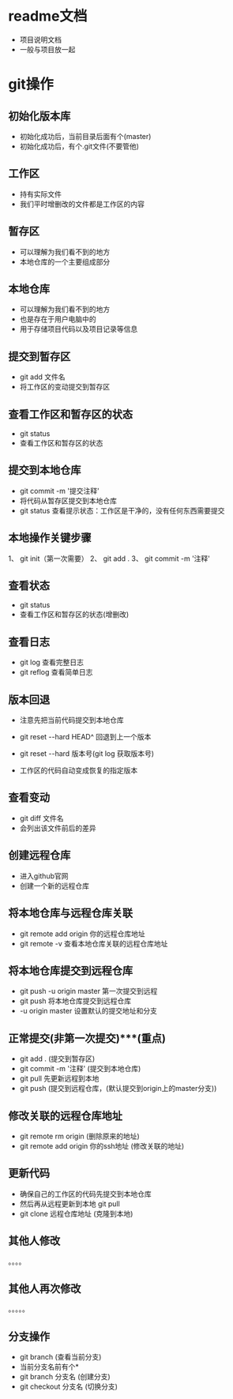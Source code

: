 # readme文档
- 项目说明文档
- 一般与项目放一起

# git操作

## 初始化版本库
- 初始化成功后，当前目录后面有个(master)
- 初始化成功后，有个.git文件(不要管他)

## 工作区
- 持有实际文件
- 我们平时增删改的文件都是工作区的内容

## 暂存区
- 可以理解为我们看不到的地方
- 本地仓库的一个主要组成部分

## 本地仓库
- 可以理解为我们看不到的地方
- 也是存在于用户电脑中的
- 用于存储项目代码以及项目记录等信息

## 提交到暂存区
- git add 文件名
- 将工作区的变动提交到暂存区

## 查看工作区和暂存区的状态
- git status 
- 查看工作区和暂存区的状态

## 提交到本地仓库
- git commit -m '提交注释'
- 将代码从暂存区提交到本地仓库
- git status 查看提示状态：工作区是干净的，没有任何东西需要提交

## 本地操作关键步骤
1、 git init（第一次需要）
2、 git add .
3、 git commit -m '注释'

## 查看状态
- git status
- 查看工作区和暂存区的状态(增删改)

## 查看日志
- git log 查看完整日志
- git reflog 查看简单日志

## 版本回退 
- 注意先把当前代码提交到本地仓库
- git reset --hard HEAD^ 回退到上一个版本
- git reset --hard 版本号(git log 获取版本号)

- 工作区的代码自动变成恢复的指定版本

## 查看变动
- git diff 文件名
- 会列出该文件前后的差异

## 创建远程仓库
- 进入github官网
- 创建一个新的远程仓库

## 将本地仓库与远程仓库关联
- git remote add origin 你的远程仓库地址
- git remote -v 查看本地仓库关联的远程仓库地址

## 将本地仓库提交到远程仓库
- git push -u origin master 第一次提交到远程
- git push 将本地仓库提交到远程仓库
- -u origin master 设置默认的提交地址和分支 

## 正常提交(非第一次提交)***(重点)
- git add . (提交到暂存区)
- git commit -m '注释' (提交到本地仓库)
- git pull 先更新远程到本地
- git push (提交到远程仓库，(默认提交到origin上的master分支))

## 修改关联的远程仓库地址
- git remote rm origin (删除原来的地址)
- git remote add origin 你的ssh地址 (修改关联的地址)

## 更新代码
- 确保自己的工作区的代码先提交到本地仓库
- 然后再从远程更新到本地 git pull
- git clone 远程仓库地址 (克隆到本地)

## 其他人修改
。。。。

## 其他人再次修改
。。。。。

## 分支操作
- git branch (查看当前分支)
- 当前分支名前有个*
- git branch 分支名 (创建分支)
- git checkout 分支名 (切换分支)